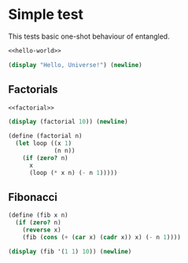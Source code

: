 # Simple test

This tests basic one-shot behaviour of entangled.

``` {.scheme file=hello.scm}
<<hello-world>>
```

``` {.scheme #hello-world}
(display "Hello, Universe!") (newline)
```

## Factorials

``` {.scheme file=factorial.scm}
<<factorial>>

(display (factorial 10)) (newline)
```

``` {.scheme #factorial}
(define (factorial n)
  (let loop ((x 1)
             (n n))
    (if (zero? n)
      x
      (loop (* x n) (- n 1)))))
```

## Fibonacci

``` {.scheme file=fib.scm}
(define (fib x n)
  (if (zero? n)
    (reverse x)
    (fib (cons (+ (car x) (cadr x)) x) (- n 1))))
```

``` {.scheme #fib.scm}
(display (fib '(1 1) 10)) (newline)
```


